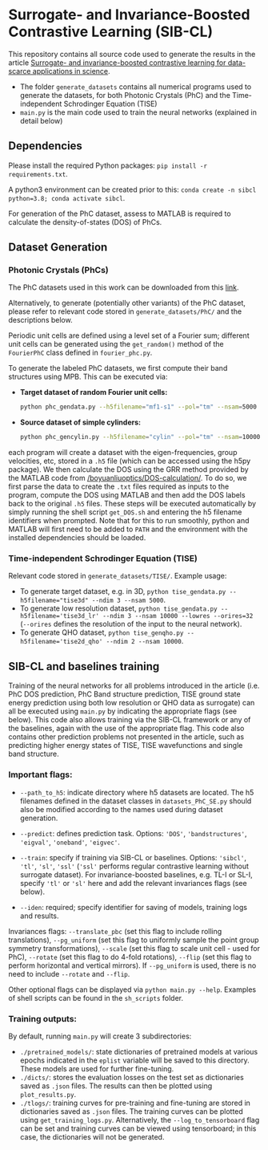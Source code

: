 # Surrogate- and Invariance-Boosted Contrastive Learning (SIB-CL)
This repository contains all source code used to generate the results in the article [Surrogate- and invariance-boosted contrastive learning for data-scarce applications in science](https://arxiv.org/abs/2110.08406).

- The folder `generate_datasets` contains all numerical programs used to generate the datasets, for both Photonic Crystals (PhC) and the Time-independent Schrodinger Equation (TISE)
- `main.py` is the main code used to train the neural networks (explained in detail below)
<!-- - `get_training_log.py` plots the training curves using the saved log dictionaries; another option is to set the `--log_to_tensorboard` flag and monitor the curves using tensorboard
- `plot_results.py` plots the results using the saved results dictionaries in the format shown in the article
 -->

## Dependencies
Please install the required Python packages:
`pip install -r requirements.txt`.

A python3 environment can be created prior to this:
`conda create -n sibcl python=3.8; conda activate sibcl`.

For generation of the PhC dataset, assess to MATLAB is required to calculate the density-of-states (DOS) of PhCs.

## Dataset Generation
### Photonic Crystals (PhCs)

The PhC datasets used in this work can be downloaded from this [link](https://www.dropbox.com/sh/ngnosb8klkhxsld/AABxX1jB4SwVkdZ4Sxy0tB2_a?dl=0).

Alternatively, to generate (potentially other variants) of the PhC dataset, please refer to relevant code stored in `generate_datasets/PhC/` and the descriptions below.

Periodic unit cells are defined using a level set of a Fourier sum; different unit cells can be generated using the `get_random()` method of the `FourierPhC` class defined in `fourier_phc.py`.

To generate the labeled PhC datasets, we first compute their band structures using MPB. This can be executed via:

- **Target dataset of random Fourier unit cells:** 
  ```sh
  python phc_gendata.py --h5filename="mf1-s1" --pol="tm" --nsam=5000 --maxF=1 --seed=1`
  ```
- **Source dataset of simple cylinders:**
  ```sh
  python phc_gencylin.py --h5filename="cylin" --pol="tm" --nsam=10000`
  ```

each program will create a dataset with the eigen-frequencies, group velocities, etc, stored in a `.h5` file (which can be accessed using the h5py package). We then calculate the DOS using the GRR method provided by the MATLAB code from [/boyuanliuoptics/DOS-calculation/](https://github.com/boyuanliuoptics/DOS-calculation/blob/master/DOS_GGR.m). 
To do so, we first parse the data to create the `.txt` files required as inputs to the program, compute the DOS using MATLAB and then add the DOS labels back to the original `.h5` files. These steps will be executed automatically by simply running the shell script `get_DOS.sh` and entering the h5 filename identifiers when prompted. Note that for this to run smoothly, python and MATLAB will first need to be added to `PATH` and the environment with the installed dependencies should be loaded.

### Time-independent Schrodinger Equation (TISE)
Relevant code stored in `generate_datasets/TISE/`. Example usage:

- To generate target dataset, e.g. in 3D, `python tise_gendata.py --h5filename="tise3d" --ndim 3 --nsam 5000`.
- To generate low resolution dataset, `python tise_gendata.py --h5filename='tise3d_lr' --ndim 3 --nsam 10000 --lowres --orires=32` (`--orires` defines the resolution of the input to the neural network).
- To generate QHO dataset, `python tise_genqho.py --h5filename='tise2d_qho' --ndim 2 --nsam 10000`.

## SIB-CL and baselines training
Training of the neural networks for all problems introduced in the article (i.e. PhC DOS prediction, PhC Band structure prediction, TISE ground state energy prediction using both low resolution or QHO data as surrogate) can all be executed using `main.py` by indicating the appropriate flags (see below). This code also allows training via the SIB-CL framework or any of the baselines, again with the use of the appropriate flag. This code also contains other prediction problems not presented in the article, such as predicting higher energy states of TISE, TISE wavefunctions and single band structure.

### Important flags: 
- `--path_to_h5`: indicate directory where h5 datasets are located. The h5 filenames defined in the dataset classes in `datasets_PhC_SE.py` should also be modified according to the names used during dataset generation. 

- `--predict`: defines prediction task. Options: `'DOS'`, `'bandstructures'`, `'eigval'`, `'oneband'`, `'eigvec'`.

- `--train`: specify if training via SIB-CL or baselines. Options: `'sibcl'`, `'tl'`, `'sl'`, `'ssl'` (`'ssl'` performs regular contrastive learning without surrogate dataset). For invariance-boosted baselines, e.g. TL-I or SL-I, specify `'tl'` or `'sl'` here and add the relevant invariances flags (see below).

- `--iden`: required; specify identifier for saving of models, training logs and results.

Invariances flags: `--translate_pbc` (set this flag to include rolling translations), `--pg_uniform` (set this flag to uniformly sample the point group symmetry transformations), `--scale` (set this flag to scale unit cell - used for PhC), `--rotate` (set this flag to do 4-fold rotations), `--flip` (set this flag to perform horizontal and vertical mirrors). If `--pg_uniform` is used, there is no need to include `--rotate` and `--flip`.

Other optional flags can be displayed via `python main.py --help`. 
Examples of shell scripts can be found in the `sh_scripts` folder.

### Training outputs:
By default, running `main.py` will create 3 subdirectories:
- `./pretrained_models/`: state dictionaries of pretrained models at various epochs indicated in the `eplist` variable will be saved to this directory. These models are used for further fine-tuning.
- `./dicts/`: stores the evaluation losses on the test set as dictionaries saved as `.json` files. The results can then be plotted using `plot_results.py`.
- `./tlogs/`: training curves for pre-training and fine-tuning are stored in dictionaries saved as `.json` files. The training curves can be plotted using `get_training_logs.py`. Alternatively, the `--log_to_tensorboard` flag can be set and training curves can be viewed using tensorboard; in this case, the dictionaries will not be generated.


